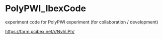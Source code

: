 # PolyPWI_IbexCode
experiment code for PolyPWI experiment (for collaboration / development)

https://farm.pcibex.net/r/NvhLPh/
